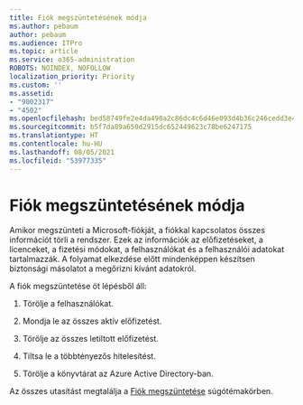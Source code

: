 ```yaml
---
title: Fiók megszüntetésének módja
ms.author: pebaum
author: pebaum
ms.audience: ITPro
ms.topic: article
ms.service: o365-administration
ROBOTS: NOINDEX, NOFOLLOW
localization_priority: Priority
ms.custom: ''
ms.assetid:
- "9002317"
- "4502"
ms.openlocfilehash: bed58749fe2e4da490a2c86dc4c6d46e093d4b36c246cedd3e4f86e75c817c9a
ms.sourcegitcommit: b5f7da89a650d2915dc652449623c78be6247175
ms.translationtype: HT
ms.contentlocale: hu-HU
ms.lasthandoff: 08/05/2021
ms.locfileid: "53977335"
---
```

# <a name="how-to-close-your-account"></a>Fiók megszüntetésének módja

Amikor megszünteti a Microsoft-fiókját, a fiókkal kapcsolatos összes információt törli a rendszer. Ezek az információk az előfizetéseket, a licenceket, a fizetési módokat, a felhasználókat és a felhasználói adatokat tartalmazzák. A folyamat elkezdése előtt mindenképpen készítsen biztonsági másolatot a megőrizni kívánt adatokról.

A fiók megszüntetése öt lépésből áll:

1. Törölje a felhasználókat.

2. Mondja le az összes aktív előfizetést.

3. Törölje az összes letiltott előfizetést.

4. Tiltsa le a többtényezős hitelesítést.

5. Törölje a könyvtárat az Azure Active Directory-ban.

Az összes utasítást megtalálja a [Fiók megszüntetése](https://docs.microsoft.com/microsoft-365/commerce/close-your-account) súgótémakörben.
